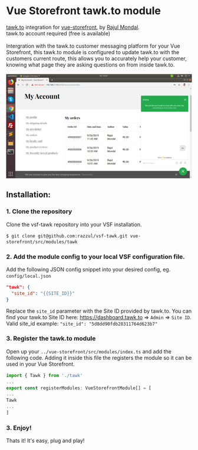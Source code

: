 # Vue Storefront tawk.to module
[tawk.to](https://www.tawk.to/) integration for [vue-storefront](https://github.com/DivanteLtd/vue-storefront), by [Rajul Mondal](https://github.com/razzul/).
<br />tawk.to account required (free is available)
<br /><br />
Intergration with the tawk.to customer messaging platform for your Vue Storefront, this tawk.to module is configured to update tawk.to with the customers current route, this allows you to accurately help your customer, knowing what page they are asking questions on from inside tawk.to.
<br /><br />
![Demo](docs/demo.png)

## Installation:

### 1. Clone the repository

Clone the vsf-tawk repository into your VSF installation.
```shell
$ git clone git@github.com:razzul/vsf-tawk.git vue-storefront/src/modules/tawk
```

### 2. Add the module config to your local VSF configuration file.
Add the following JSON config snippet into your desired config, eg. `config/local.json`
```json
"tawk": {
  "site_id": "{{SITE_ID}}"
}
```
Replace the `site_id` parameter with the Site ID provided by tawk.to. You can find your tawk.to Site ID here: https://dashboard.tawk.to => `Admin` => `Site ID`.
<br />
Valid site_id example: `"site_id": "5d8dd90fdb28311764d623b7"`

### 3. Register the tawk.to module
Open up your `../vue-storefront/src/modules/index.ts` and add the following code. Adding it inside this file the registers the module so it can be used in your Vue Storefront.
<br />
```js
import { Tawk } from './tawk'
...
export const registerModules: VueStorefrontModule[] = [
...
Tawk
...
]
```
### 3. Enjoy!
Thats it! It's easy, plug and play! 
